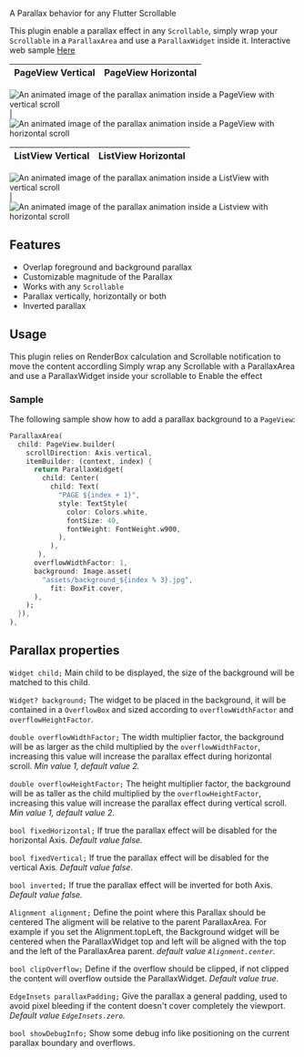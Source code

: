 A Parallax behavior for any Flutter Scrollable

<!-- Add badges here -->

This plugin enable a parallax effect in any `Scrollable`, simply wrap your `Scrollable` in a `ParallaxArea` and use a `ParallaxWidget` inside it.
Interactive web sample [Here](http://parallax.hatdroid.com)
 

PageView Vertical           |  PageView Horizontal
:-------------------------:|:-------------------------:
<img src="https://github.com/CLucera/parallax_animation/blob/develop/doc/pageview_vertical.gif?raw=true" alt="An animated image of the parallax animation inside a PageView with vertical scroll"/>
 |  <img src="https://github.com/CLucera/parallax_animation/blob/develop/doc/pageview_horizontal.gif?raw=true" alt="An animated image of the parallax animation inside a PageView with horizontal scroll"/>

ListView Vertical           |  ListView Horizontal
:-------------------------:|:-------------------------:
<img src="https://github.com/CLucera/parallax_animation/blob/develop/doc/listview_vertical.gif?raw=true" alt="An animated image of the parallax animation inside a ListView with vertical scroll"/>
 |  <img src="https://github.com/CLucera/parallax_animation/blob/develop/doc/listview_horizontal.gif?raw=true" alt="An animated image of the parallax animation inside a Listview with horizontal scroll"/>


## Features

* Overlap foreground and background parallax
* Customizable magnitude of the Parallax
* Works with any `Scrollable`
* Parallax vertically, horizontally or both
* Inverted parallax

## Usage

This plugin relies on RenderBox calculation and Scrollable notification to move the content accordling
Simply wrap any Scrollable with a ParallaxArea and use a ParallaxWidget inside your scrollable to Enable the effect

### Sample

The following sample show how to add a parallax background to a `PageView`:

```dart
ParallaxArea(
  child: PageView.builder(
    scrollDirection: Axis.vertical,
    itemBuilder: (context, index) {
      return ParallaxWidget(
        child: Center(
          child: Text(
            "PAGE ${index + 1}",
            style: TextStyle(
              color: Colors.white,
              fontSize: 40,
              fontWeight: FontWeight.w900,
            ),
          ),
       ),
      overflowWidthFactor: 1,
      background: Image.asset(
        "assets/background_${index % 3}.jpg",
          fit: BoxFit.cover,
      ),
    );
  }),
),
```

## Parallax properties

`Widget child;`
Main child to be displayed, the size of the background will be matched to this child.

`Widget? background;`
The widget to be placed in the background, it will be contained in a `OverflowBox` and sized according to `overflowWidthFactor` and `overflowHeightFactor`.

`double overflowWidthFactor;`
The width multiplier factor, the background will be as larger as the child multiplied by the `overflowWidthFactor`, increasing this value will increase the parallax effect during horizontal scroll.
_Min value 1, default value 2._

`double overflowHeightFactor;`
The height multiplier factor, the background will be as taller as the child multiplied by the `overflowHeightFactor`, increasing this value will increase the parallax effect during vertical scroll.
_Min value 1, default value 2._


`bool fixedHorizontal;`
If true the parallax effect will be disabled for the horizontal Axis. 
_Default value false._

`bool fixedVertical;`
If true the parallax effect will be disabled for the vertical Axis. 
_Default value false._

`bool inverted;`
If true the parallax effect will be inverted for both Axis. 
_Default value false._

`Alignment alignment;`
Define the point where this Parallax should be centered The aligment will be relative to the parent ParallaxArea.
For example if you set the Alignment.topLeft, the Background widget will be centered when the ParallaxWidget top and left will be aligned with the top and the left of the ParallaxArea parent.
_default value `Alignment.center`._

`bool clipOverflow;`
Define if the overflow should be clipped, if not clipped the content will overflow outside the ParallaxWidget.
_Default value true._

`EdgeInsets parallaxPadding;`
Give the parallax a general padding, used to avoid pixel bleeding if the content doesn't cover completely the viewport.
_Default value `EdgeInsets.zero`._

`bool showDebugInfo;`
Show some debug info like positioning on the current parallax boundary and overflows.

